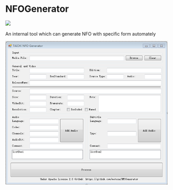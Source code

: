 # NFOGenerator
[![](https://img.shields.io/badge/TAiCHi-encoding-brightgreen.svg?style=flat)](https://github.com/metesa/NFOGenerator)

An internal tool which can generate NFO with specific form automately

![screens](Screenshot_v1.png)